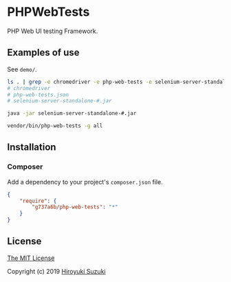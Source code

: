 # PHPWebTests

PHP Web UI testing Framework.

## Examples of use

See `demo/`.

```sh
ls . | grep -e chromedriver -e php-web-tests -e selenium-server-standalone
# chromedriver
# php-web-tests.json
# selenium-server-standalone-#.jar

java -jar selenium-server-standalone-#.jar

vendor/bin/php-web-tests -g all
```

## Installation

### Composer

Add a dependency to your project's `composer.json` file.

```json
{
	"require": {
		"g737a6b/php-web-tests": "*"
	}
}
```

## License

[The MIT License](http://opensource.org/licenses/MIT)

Copyright (c) 2019 [Hiroyuki Suzuki](https://mofg.net)
